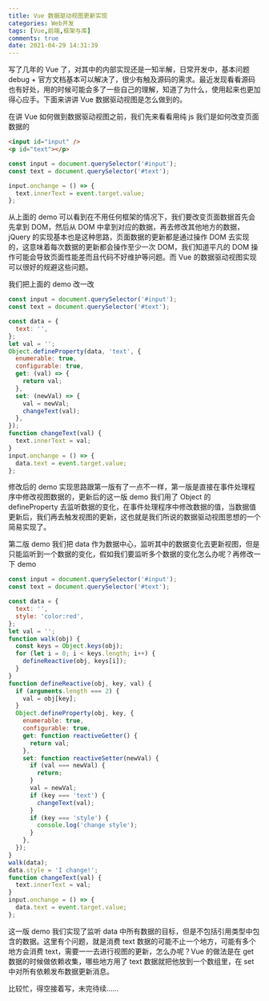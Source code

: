 ```yaml
---
title: Vue 数据驱动视图更新实现
categories: Web开发
tags: [Vue,前端,框架与库]
comments: true
date: 2021-04-29 14:31:39
---
```


写了几年的 Vue 了，对其中的内部实现还是一知半解，日常开发中，基本问题 debug + 官方文档基本可以解决了，很少有触及源码的需求。最近发现看看源码也有好处，用的时候可能会多了一些自己的理解，知道了为什么，使用起来也更加得心应手。下面来讲讲 Vue 数据驱动视图是怎么做到的。

在讲 Vue 如何做到数据驱动视图之前，我们先来看看用纯 js 我们是如何改变页面数据的

```html
<input id="input" />
<p id="text"></p>
```

```js
const input = document.querySelector('#input');
const text = document.querySelector('#text');

input.onchange = () => {
  text.innerText = event.target.value;
};
```

从上面的 demo 可以看到在不用任何框架的情况下，我们要改变页面数据首先会先拿到 DOM，然后从 DOM 中拿到对应的数据，再去修改其他地方的数据，jQuery 的实现基本也是这种思路，页面数据的更新都是通过操作 DOM 去实现的，这意味着每次数据的更新都会操作至少一次 DOM，我们知道平凡的 DOM 操作可能会导致页面性能差而且代码不好维护等问题。而 Vue 的数据驱动视图实现可以很好的规避这些问题。

我们把上面的 demo 改一改

```js
const input = document.querySelector('#input');
const text = document.querySelector('#text');

const data = {
  text: '',
};
let val = '';
Object.defineProperty(data, 'text', {
  enumerable: true,
  configurable: true,
  get: (val) => {
    return val;
  },
  set: (newVal) => {
    val = newVal;
    changeText(val);
  },
});
function changeText(val) {
  text.innerText = val;
}
input.onchange = () => {
  data.text = event.target.value;
};
```

修改后的 demo 实现思路跟第一版有了一点不一样，第一版是直接在事件处理程序中修改视图数据的，更新后的这一版 demo 我们用了 Object 的 defineProperty 去监听数据的变化，在事件处理程序中修改数据的值，当数据值更新后，我们再去触发视图的更新，这也就是我们所说的数据驱动视图思想的一个简易实现了。

第二版 demo 我们把 data 作为数据中心，监听其中的数据变化去更新视图，但是只能监听到一个数据的变化，假如我们要监听多个数据的变化怎么办呢？再修改一下 demo

```js
const input = document.querySelector('#input');
const text = document.querySelector('#text');

const data = {
  text: '',
  style: 'color:red',
};
let val = '';
function walk(obj) {
  const keys = Object.keys(obj);
  for (let i = 0; i < keys.length; i++) {
    defineReactive(obj, keys[i]);
  }
}
function defineReactive(obj, key, val) {
  if (arguments.length === 2) {
    val = obj[key];
  }
  Object.defineProperty(obj, key, {
    enumerable: true,
    configurable: true,
    get: function reactiveGetter() {
      return val;
    },
    set: function reactiveSetter(newVal) {
      if (val === newVal) {
        return;
      }
      val = newVal;
      if (key === 'text') {
        changeText(val);
      }
      if (key === 'style') {
        console.log('change style');
      }
    },
  });
}
walk(data);
data.style = 'I change!';
function changeText(val) {
  text.innerText = val;
}
input.onchange = () => {
  data.text = event.target.value;
};
```
这一版 demo 我们实现了监听 data 中所有数据的目标，但是不包括引用类型中包含的数据。这里有个问题，就是消费 text 数据的可能不止一个地方，可能有多个地方会消费 text，需要一一去进行视图的更新，怎么办呢？Vue 的做法是在 get 数据的时候做依赖收集，哪些地方用了 text 数据就把他放到一个数组里，在 set 中对所有依赖发布数据更新消息。

比较忙，得空接着写，未完待续……